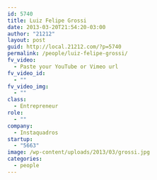 ```yaml
---
id: 5740
title: Luiz Felipe Grossi
date: 2013-03-20T21:54:20-03:00
author: "21212"
layout: post
guid: http://local.21212.com/?p=5740
permalink: /people/luiz-felipe-grossi/
fv_video:
  - Paste your YouTube or Vimeo url
fv_video_id:
  - ""
fv_video_img:
  - ""
class:
  - Entrepreneur
role:
  - ""
company:
  - Instaquadros
startup:
  - "5663"
image: /wp-content/uploads/2013/03/grossi.jpg
categories:
  - people
---
```

